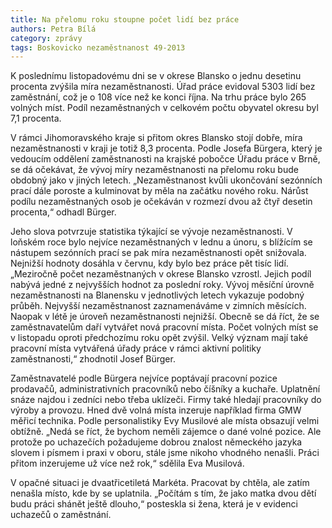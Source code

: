 ```yaml
---
title: Na přelomu roku stoupne počet lidí bez práce
authors: Petra Bílá
category: zprávy
tags: Boskovicko nezaměstnanost 49-2013
---
```


K poslednímu listopadovému dni se v okrese Blansko o jednu desetinu procenta zvýšila míra nezaměstnanosti. Úřad práce evidoval 5303 lidí bez zaměstnání, což je o 108 více než ke konci října. Na trhu práce bylo 265 volných míst. Podíl nezaměstnaných v celkovém počtu obyvatel okresu byl 7,1 procenta.

V rámci Jihomoravského kraje si přitom okres Blansko stojí dobře, míra nezaměstnanosti v kraji je totiž 8,3 procenta. Podle Josefa Bürgera, který je vedoucím oddělení zaměstnanosti na krajské pobočce Úřadu práce v Brně, se dá očekávat, že vývoj míry nezaměstnanosti na přelomu roku bude obdobný jako v jiných letech. „Nezaměstnanost kvůli ukončování sezónních prací dále poroste a kulminovat by měla na začátku nového roku. Nárůst podílu nezaměstnaných osob je očekáván v rozmezí dvou až čtyř desetin procenta,“ odhadl Bürger.

Jeho slova potvrzuje statistika týkající se vývoje nezaměstnanosti. V loňském roce bylo nejvíce nezaměstnaných v lednu a únoru, s blížícím se nástupem sezónních prací se pak míra nezaměstnanosti opět snižovala. Nejnižší hodnoty dosáhla v červnu, kdy bylo bez práce pět tisíc lidí. „Meziročně počet nezaměstnaných v okrese Blansko vzrostl. Jejich podíl nabývá jedné z nejvyšších hodnot za poslední roky. Vývoj měsíční úrovně nezaměstnanosti na Blanensku v jednotlivých letech vykazuje podobný průběh. Nejvyšší nezaměstnanost zaznamenáváme v zimních měsících. Naopak v létě je úroveň nezaměstnanosti nejnižší. Obecně se dá říct, že se zaměstnavatelům daří vytvářet nová pracovní místa. Počet volných míst se v listopadu oproti předchozímu roku opět zvýšil. Velký význam mají také pracovní místa vytvářená úřady práce v rámci aktivní politiky zaměstnanosti,“ zhodnotil Josef Bürger.

Zaměstnavatelé podle Bürgera nejvíce poptávají pracovní pozice prodavačů, administrativních pracovníků nebo číšníky a kuchaře. Uplatnění snáze najdou i zedníci nebo třeba uklízeči. Firmy také hledají pracovníky do výroby a provozu. Hned dvě volná místa inzeruje například firma GMW měřicí technika. Podle personalistiky Evy Musilové ale místa obsazují velmi obtížně. „Nedá se říct, že bychom neměli zájemce o dané volné pozice. Ale protože po uchazečích požadujeme dobrou znalost německého jazyka slovem i písmem i praxi v oboru, stále jsme nikoho vhodného nenašli. Práci přitom inzerujeme už více než rok,“ sdělila Eva Musilová.

V opačné situaci je dvaatřicetiletá Markéta. Pracovat by chtěla, ale zatím nenašla místo, kde by se uplatnila. „Počítám s tím, že jako matka dvou dětí budu práci shánět ještě dlouho,“ posteskla si žena, která je v evidenci uchazečů o zaměstnání.
